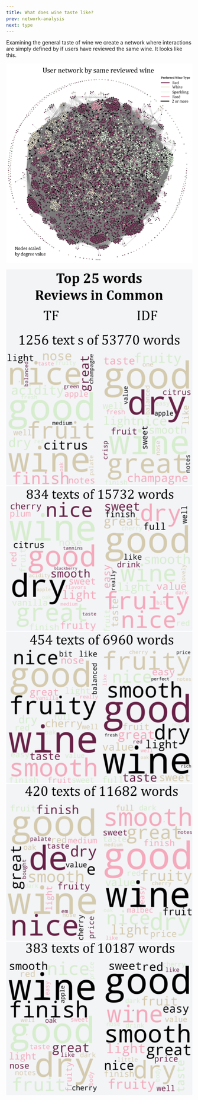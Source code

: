 ```yaml
---
title: What does wine taste like?
prev: network-analysis
next: type
---
```


Examining the general taste of wine we create a network where interactions are simply defined by if users have reviewed the same wine. It looks like this.

![](/images/User_Network_ALL.png)




![](/images/Top1_ALL.png)
![](/images/Top2_ALL.png)
![](/images/Top3_ALL.png)
![](/images/Top4_ALL.png)
![](/images/Top5_ALL.png)